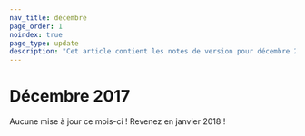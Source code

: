 ```yaml
---
nav_title: décembre
page_order: 1
noindex: true
page_type: update
description: "Cet article contient les notes de version pour décembre 2017."
---
```


# Décembre 2017

Aucune mise à jour ce mois-ci ! Revenez en janvier 2018 !
